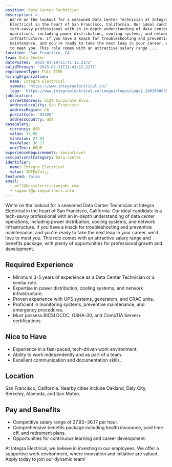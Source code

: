```yaml
---
position: Data Center Technician
description: >-
  We're on the lookout for a seasoned Data Center Technician at Integra
  Electrical in the heart of San Francisco, California. Our ideal candidate is a
  tech-savvy professional with an in-depth understanding of data center
  operations, including power distribution, cooling systems, and network
  infrastructure. If you have a knack for troubleshooting and preventive
  maintenance, and you're ready to take the next leap in your career, we'd love
  to meet you. This role comes with an attractive salary range ...
location: 'San Francisco, CA'
team: Data Center
datePosted: '2025-01-19T11:41:12.217Z'
validThrough: '2025-02-21T11:41:12.217Z'
employmentType: FULL_TIME
hiringOrganization:
  name: Integra Electrical
  sameAs: 'https://www.integraelectrical.co/'
  logo: 'https://www.integraelectrical.co/images/logos/Logo2.2403050635216.png'
jobLocation:
  streetAddress: 5129 Corporate Blvd.
  addressLocality: San Francisco
  addressRegion: CA
  postalCode: '94105'
  addressCountry: USA
baseSalary:
  currency: USD
  value: 32.05
  minValue: 27.93
  maxValue: 36.17
  unitText: HOUR
experienceRequirements: seniorLevel
occupationalCategory: Data Center
identifier:
  name: Integra Electrical
  value: INTEq7atjj
featured: false
email:
  - will@bestelectricianjobs.com
  - support@primepartners.info
---
```




We're on the lookout for a seasoned Data Center Technician at Integra Electrical in the heart of San Francisco, California. Our ideal candidate is a tech-savvy professional with an in-depth understanding of data center operations, including power distribution, cooling systems, and network infrastructure. If you have a knack for troubleshooting and preventive maintenance, and you're ready to take the next leap in your career, we'd love to meet you. This role comes with an attractive salary range and benefits package, with plenty of opportunities for professional growth and development.

## Required Experience

- Minimum 3-5 years of experience as a Data Center Technician or a similar role.
- Expertise in power distribution, cooling systems, and network infrastructure.
- Proven experience with UPS systems, generators, and CRAC units.
- Proficient in monitoring systems, preventive maintenance, and emergency procedures.
- Must possess BICSI DCDC, OSHA-30, and CompTIA Server+ certifications.

## Nice to Have

- Experience in a fast-paced, tech-driven work environment.
- Ability to work independently and as part of a team.
- Excellent communication and documentation skills.

## Location

San Francisco, California. Nearby cities include Oakland, Daly City, Berkeley, Alameda, and San Mateo.

## Pay and Benefits

- Competitive salary range of $27.93-$36.17 per hour.
- Comprehensive benefits package including health insurance, paid time off, and retirement plans.
- Opportunities for continuous learning and career development.

At Integra Electrical, we believe in investing in our employees. We offer a supportive work environment, where innovation and initiative are valued. Apply today to join our dynamic team!
